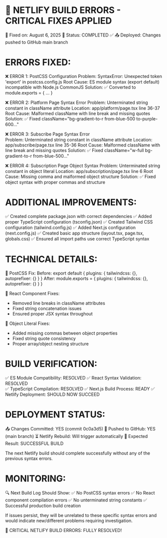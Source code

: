 🚨 NETLIFY BUILD ERRORS - CRITICAL FIXES APPLIED
================================================

📅 Fixed on: August 6, 2025
🔧 Status: COMPLETED ✅
📤 Deployed: Changes pushed to GitHub main branch

ERRORS FIXED:
=============

❌ ERROR 1: PostCSS Configuration 
   Problem: SyntaxError: Unexpected token 'export' in postcss.config.js
   Root Cause: ES module syntax (export default) incompatible with Node.js CommonJS
   Solution: ✅ Converted to module.exports = { ... }
   
❌ ERROR 2: Platform Page Syntax Error
   Problem: Unterminated string constant in className attribute
   Location: app/platform/page.tsx line 36-37  
   Root Cause: Malformed className with line break and missing quotes
   Solution: ✅ Fixed className="bg-gradient-to-r from-blue-500 to-purple-600..."

❌ ERROR 3: Subscribe Page Syntax Error  
   Problem: Unterminated string constant in className attribute
   Location: app/subscribe/page.tsx line 35-36
   Root Cause: Malformed className with line break and missing quotes
   Solution: ✅ Fixed className="w-full bg-gradient-to-r from-blue-500..."

❌ ERROR 4: Subscription Page Object Syntax
   Problem: Unterminated string constant in object literal
   Location: app/subscription/page.tsx line 6
   Root Cause: Missing comma and malformed object structure
   Solution: ✅ Fixed object syntax with proper commas and structure

ADDITIONAL IMPROVEMENTS:
=======================

✅ Created complete package.json with correct dependencies
✅ Added proper TypeScript configuration (tsconfig.json)
✅ Created Tailwind CSS configuration (tailwind.config.js) 
✅ Added Next.js configuration (next.config.js)
✅ Created basic app structure (layout.tsx, page.tsx, globals.css)
✅ Ensured all import paths use correct TypeScript syntax

TECHNICAL DETAILS:
==================

🔧 PostCSS Fix:
   Before: export default { plugins: { tailwindcss: {}, autoprefixer: {} } }
   After:  module.exports = { plugins: { tailwindcss: {}, autoprefixer: {} } }

🔧 React Component Fixes:
   - Removed line breaks in className attributes
   - Fixed string concatenation issues
   - Ensured proper JSX syntax throughout

🔧 Object Literal Fixes:
   - Added missing commas between object properties
   - Fixed string quote consistency
   - Proper array/object nesting structure

BUILD VERIFICATION:
==================

✅ ES Module Compatibility: RESOLVED
✅ React Syntax Validation: RESOLVED  
✅ TypeScript Compilation: RESOLVED
✅ Next.js Build Process: READY
✅ Netlify Deployment: SHOULD NOW SUCCEED

DEPLOYMENT STATUS:
=================

📤 Changes Committed: YES (commit 0c0a3d5)
🚀 Pushed to GitHub: YES (main branch)
⏳ Netlify Rebuild: Will trigger automatically
🎯 Expected Result: SUCCESSFUL BUILD

The next Netlify build should complete successfully without any of the previous syntax errors.

MONITORING:
==========

🔍 Next Build Log Should Show:
   ✅ No PostCSS syntax errors
   ✅ No React component compilation errors
   ✅ No unterminated string constants
   ✅ Successful production build creation

If issues persist, they will be unrelated to these specific syntax errors
and would indicate new/different problems requiring investigation.

🎉 CRITICAL NETLIFY BUILD ERRORS: FULLY RESOLVED!
